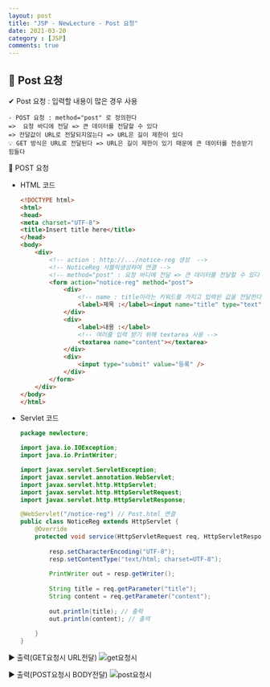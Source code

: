 ```yaml
---
layout: post
title: "JSP - NewLecture - Post 요청"
date: 2021-03-20
category : [JSP]
comments: true
---
```


## 🔷 Post 요청

✔  Post 요청 : 입력할 내용이 많은 경우 사용

    - POST 요청 : method="post" 로 정의한다
    =>  요청 바디에 전달 => 큰 데이터를 전달할 수 있다
    => 전달값이 URL로 전달되지않는다 => URL은 길이 제한이 있다
    💡 GET 방식은 URL로 전달된다 => URL은 길이 제한이 있기 때문에 큰 데이터를 전송받기 힘들다
    

🎈 POST 요청

- HTML 코드
    ```html
    <!DOCTYPE html>
    <html>
    <head>
    <meta charset="UTF-8">
    <title>Insert title here</title>
    </head>
    <body>
        <div>
            <!-- action : http://.../notice-reg 생성  -->
            <!-- NoticeReg 서블릭생성하여 연결 -->
            <!-- method="post" : 요청 바디에 전달 => 큰 데이터를 전달할 수 있다 -> 전달값이 URL로 전달되지않는다 => URL은 길이 제한이 있다  -->
            <form action="notice-reg" method="post">
                <div>
                    <!-- name : title이라는 키워드를 가지고 입력된 값을 전달한다  -->
                    <label>제목 :</label><input name="title" type="text">
                </div>
                <div>
                    <label>내용 :</label>
                    <!-- 여러줄 입력 받기 위해 textarea 사용 -->
                    <textarea name="content"></textarea>
                </div>
                <div>
                    <input type="submit" value="등록" />
                </div>
            </form>
        </div>
    </body>
    </html>    
    ```

- Servlet 코드
    ```java
    package newlecture;

    import java.io.IOException;
    import java.io.PrintWriter;

    import javax.servlet.ServletException;
    import javax.servlet.annotation.WebServlet;
    import javax.servlet.http.HttpServlet;
    import javax.servlet.http.HttpServletRequest;
    import javax.servlet.http.HttpServletResponse;

    @WebServlet("/notice-reg") // Post.html 연결
    public class NoticeReg extends HttpServlet {
        @Override
        protected void service(HttpServletRequest req, HttpServletResponse resp) throws ServletException, IOException {
            
            resp.setCharacterEncoding("UTF-8");
            resp.setContentType("text/html; charset=UTF-8");
            
            PrintWriter out = resp.getWriter();
            
            String title = req.getParameter("title");
            String content = req.getParameter("content");
            
            out.println(title); // 출력
            out.println(content); // 출력
        
        }
    }
    ```

▶ 출력(GET요청시 URL전달)
![get요청시](https://user-images.githubusercontent.com/65608960/111869190-7801a800-89c1-11eb-8066-d0aab637d2be.JPG)

▶ 출력(POST요청시 BODY전달)
![post요청시](https://user-images.githubusercontent.com/65608960/111869189-77691180-89c1-11eb-83e5-cbae28f1cf77.JPG)

